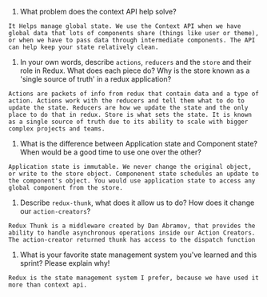 1. What problem does the context API help solve?

`It Helps manage global state. We use the Context API when we have global data that lots of components share (things like user or theme), or when we have to pass data through intermediate components. The API can help keep your state relatively clean.`

1. In your own words, describe `actions`, `reducers` and the `store` and their role in Redux. What does each piece do? Why is the store known as a 'single source of truth' in a redux application?

`Actions are packets of info from redux that contain data and a type of action. Actions work with the reducers and tell them what to do to update the state. Reducers are how we update the state and the only place to do that in redux. Store is what sets the state. It is known as a single source of truth due to its ability to scale with bigger complex projects and teams.` 

1. What is the difference between Application state and Component state? When would be a good time to use one over the other?

`Application state is immutable. We never change the original object, or write to the store object. Componenent state schedules an update to the component's object. You would use application state to access any global component from the store.`  

1. Describe `redux-thunk`, what does it allow us to do? How does it change our `action-creators`?

`Redux Thunk is a middleware created by Dan Abramov, that provides the ability to handle asynchronous operations inside our Action Creators. The action-creator returned thunk has access to the dispatch function`

1. What is your favorite state management system you've learned and this sprint? Please explain why!

`Redux is the state management system I prefer, because we have used it more than context api.` 
